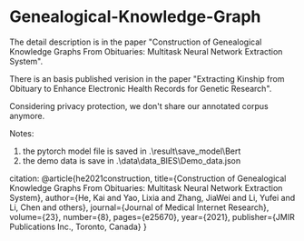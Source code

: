 # Genealogical-Knowledge-Graph
The detail description is in the paper "Construction of Genealogical Knowledge Graphs From Obituaries: Multitask Neural Network Extraction System".

There is an basis published verision in the paper "Extracting Kinship from Obituary to Enhance Electronic Health Records for Genetic Research".

Considering privacy protection, we don't share our annotated corpus anymore.


Notes:
1. the pytorch model file is saved in .\result\save_model\Bert
2. the demo data is save in .\data\data_BIES\Demo_data.json

citation:
@article{he2021construction,
  title={Construction of Genealogical Knowledge Graphs From Obituaries: Multitask Neural Network Extraction System},
  author={He, Kai and Yao, Lixia and Zhang, JiaWei and Li, Yufei and Li, Chen and others},
  journal={Journal of Medical Internet Research},
  volume={23},
  number={8},
  pages={e25670},
  year={2021},
  publisher={JMIR Publications Inc., Toronto, Canada}
}
